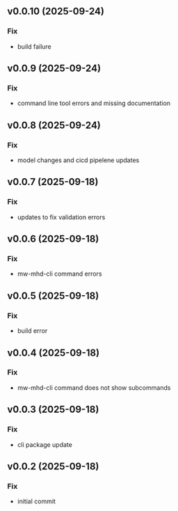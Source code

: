 ## v0.0.10 (2025-09-24)

### Fix

- build failure

## v0.0.9 (2025-09-24)

### Fix

- command line tool errors and missing documentation

## v0.0.8 (2025-09-24)

### Fix

- model changes and cicd pipelene updates

## v0.0.7 (2025-09-18)

### Fix

- updates to fix validation errors

## v0.0.6 (2025-09-18)

### Fix

- mw-mhd-cli command errors

## v0.0.5 (2025-09-18)

### Fix

- build error

## v0.0.4 (2025-09-18)

### Fix

- mw-mhd-cli command does not show subcommands

## v0.0.3 (2025-09-18)

### Fix

- cli package update

## v0.0.2 (2025-09-18)

### Fix

- initial commit

